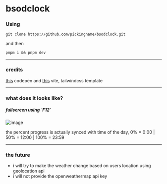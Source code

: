 # bsodclock

### Using

```
git clone https://github.com/pickingname/bsodclock.git
```
and then

```
pnpm i && pnpm dev
```

---

### credits

[this](https://codepen.io/xontab/pen/JrVaYR) codepen and [this](https://github.com/sadman-shami/vite-tailwind-boilerplate) vite, tailwindcss template

---

### what does it looks like? 
<h5>fullscreen using `F12`</h5>

![image](https://github.com/pickingname/bsodclock/assets/115550149/8f605fca-7049-4c6c-bc89-67528704fab7)

the percent progress is actually synced with time of the day, 0% = 0:00 | 50% = 12:00 | 100% = 23:59

---

### the future

- i will try to make the weather change based on users location using geolocation api
- i will not provide the openweathermap api key
